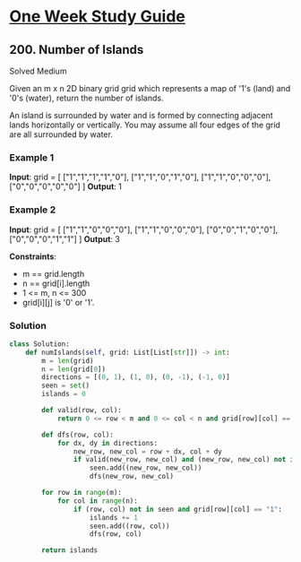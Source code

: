 # [One Week Study Guide](../readme.md)

## 200. Number of Islands

Solved
Medium

Given an m x n 2D binary grid grid which represents a map of '1's (land) and '0's (water), return the number of islands.

An island is surrounded by water and is formed by connecting adjacent lands horizontally or vertically. You may assume all four edges of the grid are all surrounded by water.

### Example 1

**Input**: grid = [
["1","1","1","1","0"],
["1","1","0","1","0"],
["1","1","0","0","0"],
["0","0","0","0","0"]
]
**Output**: 1

### Example 2

**Input**: grid = [
["1","1","0","0","0"],
["1","1","0","0","0"],
["0","0","1","0","0"],
["0","0","0","1","1"]
]
**Output**: 3

**Constraints**:

- m == grid.length
- n == grid[i].length
- 1 <= m, n <= 300
- grid[i][j] is '0' or '1'.

### Solution

```Python
class Solution:
    def numIslands(self, grid: List[List[str]]) -> int:
        m = len(grid)
        n = len(grid[0])
        directions = [(0, 1), (1, 0), (0, -1), (-1, 0)]
        seen = set()
        islands = 0

        def valid(row, col):
            return 0 <= row < m and 0 <= col < n and grid[row][col] == "1"

        def dfs(row, col):
            for dx, dy in directions:
                new_row, new_col = row + dx, col + dy
                if valid(new_row, new_col) and (new_row, new_col) not in seen:
                    seen.add((new_row, new_col))
                    dfs(new_row, new_col)

        for row in range(m):
            for col in range(n):
                if (row, col) not in seen and grid[row][col] == "1":
                    islands += 1
                    seen.add((row, col))
                    dfs(row, col)

        return islands
```
